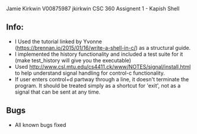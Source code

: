 Jamie Kirkwin
V00875987 
jkirkwin
CSC 360 Assignent 1 - Kapish Shell

## Info:
* I Used the tutorial linked by Yvonne (https://brennan.io/2015/01/16/write-a-shell-in-c/) as a structural guide.
* I implemented the history functionality and included a test suite for it (make test_history will give you the executable)
* Used http://www.csl.mtu.edu/cs4411.ck/www/NOTES/signal/install.html to help understand signal handling for control-c functionality.
* If user enters control+d partway through a line, it doesn't terminate the program. It should be treated simply as a shortcut for 'exit', not as a signal that can be sent at any time.

## Bugs
* All known bugs fixed
